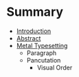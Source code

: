 # Summary

* [Introduction](README.md)
* [Abstract](abstract.md)
* [Metal Typesetting](metal_typesetting.md)
   * Paragraph
   * Pancutation
       * Visual Order

